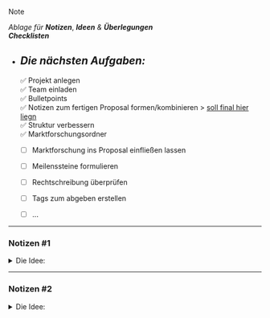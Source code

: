 <!-------------------------------------------------------------------------------------------------------------------------------------  
    📕Cheatsheets:     https://github.com/skills  
    📙Get started:     https://docs.github.com/en/get-started  
    📗Quickstart:      https://docs.github.com/en/get-started/writing-on-github/getting-started-with-writing-and-formatting-on-github/quickstart-for-writing-on-github  
    📘Basic Syntax:    https://docs.github.com/en/get-started/writing-on-github/getting-started-with-writing-and-formatting-on-github/basic-writing-and-formatting-syntax  
--------------------------------------------------------------------------------------------------------------------------------------->  

> [!NOTE]  
> *Ablage für* ***Notizen***, ***Ideen*** *&* ***Überlegungen***  
> ***Checklisten***  
>


- ## ***Die nächsten Aufgaben:***  
  ✅ Projekt anlegen  
  ✅ Team einladen  
  ✅ Bulletpoints  
  ✅ Notizen zum fertigen Proposal formen/kombinieren > 
        [soll final hier liegn](https://github.com/IxI-Enki/Uebung-syp-002/edit/main/EducationHub.md)  
  ✅ Struktur verbessern  
  ✅ Marktforschungsordner  
  - [ ] Marktforschung ins Proposal einfließen lassen  
  - [ ] Meilenssteine formulieren  
  - [ ] Rechtschreibung überprüfen  
  - [ ] Tags zum abgeben erstellen  
  - [ ] ...



---  

### Notizen #1 
<details>
<summary> Die Idee: </summary>  
   
- Bulletpoints:

  <details>
   
    ```   
    # 1)
    - Wir sind von Geburt an neugierige Forscher und Entdecker.
    - Der Traum, die Welt mit Entdeckungen zu begeistern, bleibt lebendig.
    - Nicht jeder ist ein zertifizierter Wissenschaftler, aber der Forschungsdrang ist allgegenwärtig.
    - Soziale Medien bieten Plattformen für Hobby-Entdecker, und der Markt bietet "halbwissenschaftliche" Ausrüstung.
    - Die Idee ist, Hobby-Wissenschaftler mit der Wissenschaft zu verbinden, um Projekte, Wissen und Interessen zu teilen.

    # 2)
    - Fokus auf User-Erlebnis und Community.
    - Infrastruktur und laufende Administration sind IT-relevant.
    - Frontend (Website), Backend (Serverseite) und Datenbanken sind notwendig.
    - Standardisierte Lösungen sparen Kosten/Zeit, Cloud-Entwicklung senkt Risiken.
    - Werbehonorar anfangs klein halten, mit Universitäten zusammenarbeiten.
    - Kostenoptimierung durch Auslagerung von Teilen an spezialisierte Firmen.
    - Modulare Software ermöglicht effiziente Umsetzung.
    - Projektrealisierung und Online-Gang in {fantasieVariable} Monaten möglich.

    # 3)
    - Nutzen für Finanzgeber: Überzeugung durch eigene Nutzung der Plattform.
    - Plattform richtet sich an die Öffentlichkeit mit klarem Bildungsauftrag.
    - Potenzielle Finanzgeber: Öffentliche Hand, Bildungsinteressierte.

    # 4)
    - Hochmotiviertes und professionelles Team.
    - Arbeitsgemeinschaft als Grundlage für das Projekt.
    ```
    </details>

### **Ausgangssituation & Möglichkeiten**:  

*Von Geburt an sind wir kleine Forscher und Entdecker und träumen davon die Welt mit unseren Entdeckungen zu begeistern.*  
*Für Manche ist dieser Traum derart groß, sodass sie im Erwachsenenalter ihren ganzen Enthusiasmus in ein aufwendiges Studium der Wissenschaft packen..*  

Nun ist nicht jeder von uns heute ein zertifizierter Wissenschaftler doch heißt das nicht, dass dieser Forschungsdrang nun obsolet geworden ist. 
Eine schier unendliche Ansammlung an Videomaterial, Dokumentationen und Publikation zeigt davon, 
dass es gar mehr als nur ein menschliches Bedürfnis ist zu forschen, entdecken und zu teilen.
Sei es nun mit einem Metalldetektor oder mit einer Magnetangel, in den Sozialen Medien fällt man als Hobby Entdecker meist positiv auf, 
sodass der Markt bereits schon günstige Angebote offerieren kann an "halbwissenschaftliches" Equipment zu kommen.*

*Diese nun gut ausgerüsteten Hobby Forscher mit der Wissenschaft in Berührung zu bringen wäre nun keine neue Idee. Die Archäologie ladet bereits schon heute die Menschen dazu ein an Grabungsarbeiten teilzunehmen, Fossilien selbstständig zu suchen und bietet im Internet mit nur wenigen Klicks an sich bei ihnen zu melden.
Was aber eine ganz neue Idee wäre, wäre es die Wissenschaft mit den Hobby-Wissenschaftler einen Raum zu geben,ihre Projekte, ihr Wissen, ihr Interesse miteinander zu teilen.
Es den Interessierten noch leichter zu machen eine Community zu finden, seine Projekte einem durchaus Interessierten Publikum vorzustellen, 
die neusten Entdeckungen vor allen anderen aus erster Hand zu erfahren und Likes dafür zu generieren.
Freundschaften zu knöpfen, sich verabreden, universitäre Projektgruppen zu abonnieren, um davon zu träumen künftig ähnliche Funde selber zu machen.
Die Universität hätte nun mehr als nur ein Angebot sich zu melden, sondern stünde selber inmitten in einer Community ihres Gleichen, 
wo bereits der Forschungsdrang alleine diesen Motor antreibt.* 
***Win-Win für alle!***

---  

### **Planung & Konzept**:

***Im Fokus steht einerseits das User-Erlebnis, die Community, doch andererseits auch die Kosten/Zeit und der Aufwand.***

- Für die Realisierung dieser Community-Plattform bedarf es umfassende Kenntnisse aus den Bereich der Informationstechnologie.  
- Eine Infrastruktur muss noch bereitgestellt werden und gehört laufend administriert.  
- Es wird ein Frontend (Website), Backend (Serverseite) und weitere Datenbanken benötigt.  
- Standardisierte Lösungen bieten hierbei den großen Vorteil Kosten/Zeit einzusparen, als auch bei der Umsetzung, wie auch bei der laufenden Wartung.  
- Eine skalierbare Cloud- Entwicklung konnte bei der Realisierung die Kosten und Risiken senken. 
- Grundsätzlich richtet sich das Angebot zwar an alle Interessierten, doch ist es auch Sinnvoll anfangs gezielt das Werbehonorrar möglichst klein zu halten.
- Als Initialschuss könnte man die Universitäten vorab involvieren und in ausgesuchten Medien Werbeeinschaltungen schalten.
- Die Hauptkosten liegt hierbei klar bei den Lohnstunden und spiegelt sich in der Effizienz der Projektierung und der Abwicklung wieder.
- Da die Software bereits schon Modular aufgebaut ist, so kann man Teile an spezialisierte Firmen auslagern und weitere Kosten und Zeit einsparen.
- Bei guter Planung könnte das Projekt relativ schnell realisiert werden, und in {fantasieVariable} Monaten online gehen.

---  

### **Finanzierung**:

> Mit jeder Finanzierung geht ein Nutzen einher, so würde der künftige Finanzgeber leichter vom Projekt überzeugt werden, wenn er selber ein Nutzer dieser Plattform ist.
> Die Plattform richtet sich an die Öffentlichkeit, verfolgt aber auch einen klaren  Bildungsauftrag. 
> Die öffentliche Hand könnte daran interessiert zeigen, sowie weitere Finanzgeber die sich dem Bildungsauftrag anschließen und Enthusiasmus zeigen.

--- 

### **Team**:

*Das Team hinter diesem Projekt ist hochmotiviert & professionell in ihrer Arbeitsweise. Eine Arbeitsgemeinschaft aus gutem Grund.*

</details>

---

### Notizen #2
<details>
<summary> Die Idee: </summary>  
   
- Bulletpoints:

     <details>
         
         ```
         
         ```
    
    </details>
    
## Rahmenbedingung

In der gesamten Menschheitsgeschichte stand uns noch nie eine derart umfangreiche Informationsressource in einer so beeindruckenden Geschwindigkeit zur Verfügung. Dieser "Big-Data-Boom" stellt nicht nur die IT vor Herausforderungen; auch das Bildungsangebot ist umfangreich geworden, ja, schon fast nicht mehr überschaubar.

Es überrascht keinen mehr, dass YouTube neben Katzenvideos, Trash-Contant und Werbung die erste Anlaufstelle für Erstinformationen ist.

*Die Entscheidung, ob ein Video wirklich geeignet ist, kann man nicht allein anhand von Likes treffen. Man möchte es zwar anklicken, wird jedoch zunächst von algorithmischer Werbung unterbrochen, wie zum Beispiel für  Kräuter-Bonbons – vermutlich, um die Nerven zu beruhigen...*

Ansonsten bleibt den Nutzern nur mehr die Möglichkeit, die Suchmaschine ihres Vertrauens zu starten und das World Wide Web auf eigener Faust  zu durchforsten, sich mit verschiedenen zweiphasigen Logins auseinander zu setzen, sich durch überladene Texte zu wühlen, jeder Spur zweimal nachzugehen, um wieder festzustellen: Man könnte ja doch noch  die nächste Website ausprobieren.

Ist man weiterhin noch nicht ans Ziel gekommen, dann versucht man es doch noch in verschiednen Foren, um am nächsten Tag mit noch mehr Fragen denselben Zyklus  nochmals zu wiederholen.

Bildung sollte einfach sein!
Alter wiener Spruch: "Wieso einfach, wenn es auch kompliziert geht?"

## EducationHub - der Umschlagplatz für Bildung

EducationHub strebt danach, das ultimative Schweizer Taschenmesser für freie Bildung zu werden – nicht nur für den User, sondern auch für den Content Creator.

Mit einer spielend leichten Copy-and-Paste-Funktionalität möchten wir es Content Creators ermöglichen, ihre Lerninhalte mühelos einem interessierten Publikum zu präsentieren. Sich in einen vordefinierten Themenbau einordnet und ihren Modulen selber einen Leitfaden zu geben. Mithilfe vordefinierter Pattern strukturiert man spielend leicht einzelne Seiten oder sogar komplette Module. Einfach: Videos, Texte, Dokumente, Präsentationen einfügen oder interaktive Frage-Antwort-Spiele gestalten – die Möglichkeiten sind nahezu grenzenlos. Wir machen es zum Kinderspiel, lehrreiche Inhalte zu erstellen und zu teilen. Willkommen auf EducationHub – wo Bildung so flexibel wie ein Schweizer Taschenmesser ist!

Der User kann seine Suchvorschläge nach dem generellen Themenbau filtern und erhält durch die vorgefundenen Bewertungen gleich einen klaren Überblick darüber, welcher Content im Bildungskontext vielversprechend ist.

Sollte dennoch zu konkreten Inhalt eine Frage auftauchen, bietet die Kommentarfunktion die Möglichkeit Fragen zu stellen. Alle Kommentatoren sind dabei ausgezeichnet! Ausgezeichnet mit goldenen Häkchen für besonders hilfreiche Nutzer oder blauen Häkchen für solche, die offensichtlich eine Idee  haben.

Damit der Lehrerfolg im Eifer über die großartige neue Website nicht komplett aus den Augen gerät ermöglichen wir es dem User, seine Module in seiner eigenen Profilseite zu verwalten und den Lernfortschritt zu verfolgen - denn 100% in der Mengenlehre bedeuten nicht zwangsläufig 100% im gesamten Spektrum der Mathematik. Diese Informationen auf einen Blick zu haben, verschafft dem User eine klare Übersicht – und damit 100% Kontrolle über seinen Lernprozess.

Bildung ist ein universelles Schweizer-Messer für das Leben und EducationHub der "MacGyver" unter den Bildungs-Websits.

## Budget

15,32 Euro, 76 Kuna aus den letzten Kroatienurlaub und drei Kaugummis.

## Organisatorische Bedienungen

Es ist unerlässlich, eine robuste Infrastruktur zu schaffen und diese kontinuierlich zu administrieren. Dazu gehören sowohl das Frontend (Website) als auch das Backend (Serverseite) sowie zusätzliche Datenbanken. In einem ersten Schritt bieten wir Content Creators eine vielseitige Auswahl an Mustern und erweitern das Angebot kontinuierlich.

Die Website kann auf suggestivem Wege ihren Funktionsumfang erweitern und wird kontinuierlich ausgebaut, um dynamisch und ansprechend zu bleiben. Dies ermöglicht eine präzise Kostensteuerung, die sich am Erfolg der Website orientiert.

Durch eine skalierbare Cloud-Entwicklung können bei der Umsetzung sowohl Kosten als auch Risiken minimiert werden. Klug eingesetzte Werbeeinnahmen könnten die Cloud-Ressourcen gleichermaßen wachsen lassen und zugleich der Vermarktung dienen.

## Technische Bedienungen

Sukzessive kann der Funktionsumfang der Website erweitert und kontinuierlich weiterentwickelt werden. Auf diese Weise bleibt sie dynamisch, spannend, und die Kosten passen sich präzise dem Erfolg der Website an.

Die Umsetzung einer solchen Lernplattform erfordert umfassende Kenntnisse im Bereich der Informationstechnologie. Dabei ist die Bereitstellung und laufende Administration einer Infrastruktur notwendig, die sowohl das Frontend (Website) als auch das Backend (Serverseite) sowie weitere Datenbanken umfasst. Standardisierte Lösungen bieten hierbei den entscheidenden Vorteil, Kosten und Zeit bei der Umsetzung und laufenden Wartung einzusparen.

Durch eine skalierbare Cloud-Entwicklung können bei der Realisierung sowohl Kosten als auch Risiken effektiv minimiert werden. Durchdachte Werbeeinnahmen könnten die Cloud-Ressourcen gleichermaßen wachsen lassen und zugleich der Vermarktung dienen.

## Chancen und Risiken

In diesem ambitionierten Rahmen bieten sich sowohl vielversprechende Chancen als auch potenzielle Risiken. Die zunehmende Dynamik und Attraktivität der Website ermöglichen es, die Bildungsplattform kontinuierlich zu verbessern und an die Bedürfnisse der Nutzer anzupassen. Die flexiblen Kostenstrukturen, unterstützt durch eine skalierbare Cloud-Entwicklung, bieten eine kosteneffiziente und risikoarme Realisierung.

Die Chancen liegen in der fortschreitenden Erweiterung des Funktionsumfangs und der gesteigerten User-Zufriedenheit. Durch geschickte Werbeeinnahmen könnten nicht nur die Cloud-Ressourcen wachsen, sondern auch die Vermarktungsmöglichkeiten optimiert werden.

Jedoch bergen auch diese vielversprechenden Perspektiven ihre eigenen Risiken. Eine ständige Administration und Weiterentwicklung erfordern nicht nur technische, sondern auch finanzielle Ressourcen. Die Balance zwischen Funktionsumfang, Nutzererwartungen und den tatsächlichen Erfolgskennzahlen wird entscheidend sein. Eine kluge und vorausschauende Strategie wird daher essenziell sein, um die Herausforderungen zu bewältigen und die Bildungsplattform zu einem nachhaltigen Erfolg zu führen.

</details>
